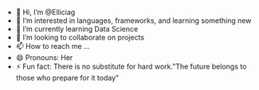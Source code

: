 - 👋 Hi, I’m @Elliciag
- 👀 I’m interested in languages, frameworks, and learning something new
- 🌱 I’m currently learning Data Science
- 💞️ I’m looking to collaborate on projects
- 📫 How to reach me ...
- 😄 Pronouns: Her
- ⚡ Fun fact: There is no substitute for hard work."The future belongs to those who prepare for it today"

<!---
Elliciag/Elliciag is a ✨ special ✨ repository because its `README.md` (this file) appears on your GitHub profile.
You can click the Preview link to take a look at your changes.
--->
